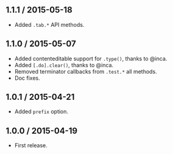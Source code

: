 1.1.1 / 2015-05-18
------------------

- Added `.tab.*` API methods.


1.1.0 / 2015-05-07
------------------

- Added contenteditable support for `.type()`, thanks to @inca.
- Added `[.do].clear()`, thanks to @inca.
- Removed terminator callbacks from `.test.*` all methods.
- Doc fixes.


1.0.1 / 2015-04-21
------------------

- Added `prefix` option.


1.0.0 / 2015-04-19
------------------

- First release.
